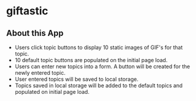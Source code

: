 # giftastic

## About this App

* Users click topic buttons to display 10 static images of GIF's for that topic.
* 10 default topic buttons are populated on the initial page load.
* Users can enter new topics into a form.  A button will be created for the newly entered topic.
* User entered topics will be saved to local storage.  
* Topics saved in local storage will be added to the default topics and populated on initial page load. 